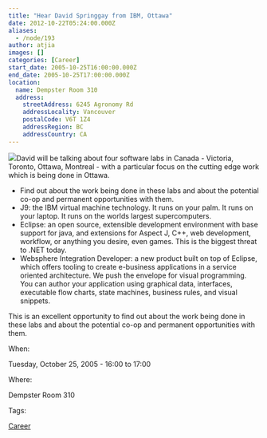 ```yaml
---
title: "Hear David Springgay from IBM, Ottawa"
date: 2012-10-22T05:24:00.000Z
aliases:
  - /node/193
author: atjia
images: []
categories: [Career]
start_date: 2005-10-25T16:00:00.000Z
end_date: 2005-10-25T17:00:00.000Z
location:
  name: Dempster Room 310
  address:
    streetAddress: 6245 Agronomy Rd
    addressLocality: Vancouver
    postalCode: V6T 1Z4
    addressRegion: BC
    addressCountry: CA
---
```


![](/files/ibm%20logo.jpg)David will be talking about four software labs in Canada - Victoria, Toronto, Ottawa, Montreal - with a particular focus on the cutting edge work which is being done in Ottawa.

*   Find out about the work being done in these labs and about the potential co-op and permanent opportunities with them.
*   J9: the IBM virtual machine technology. It runs on your palm. It runs on your laptop. It runs on the worlds largest supercomputers.
*   Eclipse: an open source, extensible development environment with base support for java, and extensions for Aspect J, C++, web development, workflow, or anything you desire, even games. This is the biggest threat to .NET today.
*   Websphere Integration Developer: a new product built on top of Eclipse, which offers tooling to create e-business applications in a service oriented architecture. We push the envelope for visual programming. You can author your application using graphical data, interfaces, executable flow charts, state machines, business rules, and visual snippets.

This is an excellent opportunity to find out about the work being done in these labs and about the potential co-op and permanent opportunities with them.

When: 

Tuesday, October 25, 2005 - 16:00 to 17:00

Where: 

Dempster Room 310

Tags: 

[Career](/career)
